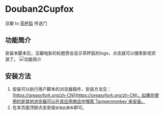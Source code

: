 # Douban2Cupfox
豆瓣 to [茶杯狐](https://www.cupfox.com) 传送门

## 功能简介
安装本脚本后，豆瓣电影的标题旁会显示茶杯狐的logo，点击就可以搜索影视资源了。
![功能简介](https://i.loli.net/2020/04/06/jmBQa6MkOf3Ww2d.jpg)

## 安装方法
1. 安装可以执行用户脚本的浏览器插件，安装方法见：[https://greasyfork.org/zh-CN](https://greasyfork.org/zh-CN)，如果你使用的是其他浏览器可以在其应用商店中搜索`Tampermonkey`来安装。
2. 在本页面顶部点击安装`安装此脚本`即可。
